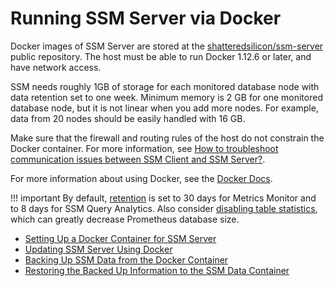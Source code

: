 # Running SSM Server via Docker

Docker images of SSM Server are stored at the [shatteredsilicon/ssm-server](https://hub.docker.com/r/shatteredsilicon/ssm-server/tags/) public repository. The host must be able to run Docker 1.12.6 or later, and have network access.

SSM needs roughly 1GB of storage for each monitored database node with data retention set to one week. Minimum memory is 2 GB for one monitored database node, but it is not linear when you add more nodes.  For example, data from 20 nodes should be easily handled with 16 GB.

Make sure that the firewall and routing rules of the host do not constrain the Docker container. For more information, see [How to troubleshoot communication issues between SSM Client and SSM Server?](../../faq.md#how-to-troubleshoot-communication-issues-between-ssm-client-and-ssm-server).

For more information about using Docker, see the [Docker Docs](https://docs.docker.com).

!!! important
    By default, [retention](../../glossary.terminology.md#data-retention) is set to 30 days for Metrics Monitor and to 8 days for SSM Query Analytics.  Also consider [disabling table statistics](../../faq.md#what-are-common-performance-considerations), which can greatly decrease Prometheus database size.


* [Setting Up a Docker Container for SSM Server](docker.setting-up.md)
* [Updating SSM Server Using Docker](docker.upgrading.md)
* [Backing Up SSM Data from the Docker Container](docker.backing-up.md)
* [Restoring the Backed Up Information to the SSM Data Container](docker.restoring.md)
